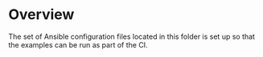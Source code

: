 # Overview

The set of Ansible configuration files located in this folder is set up so
that the examples can be run as part of the CI.
